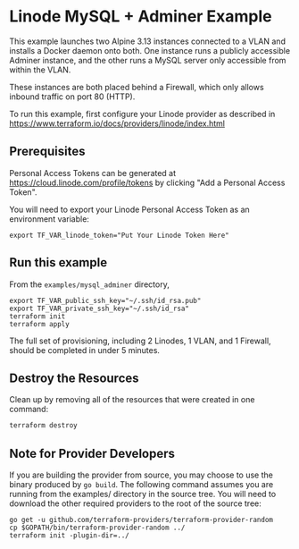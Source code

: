 # Linode MySQL + Adminer Example

This example launches two Alpine 3.13 instances connected to a VLAN and installs a Docker daemon onto both. One instance runs a publicly accessible Adminer instance, and the other runs a MySQL server only accessible from within the VLAN.

These instances are both placed behind a Firewall, which only allows inbound traffic on port 80 (HTTP).

To run this example, first configure your Linode provider as described in <https://www.terraform.io/docs/providers/linode/index.html>

## Prerequisites

Personal Access Tokens can be generated at <https://cloud.linode.com/profile/tokens> by clicking "Add a Personal Access Token".

You will need to export your Linode Personal Access Token as an environment variable:

    export TF_VAR_linode_token="Put Your Linode Token Here"

## Run this example

From the `examples/mysql_adminer` directory,

    export TF_VAR_public_ssh_key="~/.ssh/id_rsa.pub"
    export TF_VAR_private_ssh_key="~/.ssh/id_rsa"
    terraform init
    terraform apply

The full set of provisioning, including 2 Linodes, 1 VLAN, and 1 Firewall, should be completed in under 5 minutes.

## Destroy the Resources

Clean up by removing all of the resources that were created in one command:

```sh
terraform destroy
```

## Note for Provider Developers

If you are building the provider from source, you may choose to use the binary produced by `go build`.  The following command assumes you are running from the examples/ directory in the source tree.  You will need to download the other required providers to the root of the source tree:

    go get -u github.com/terraform-providers/terraform-provider-random
    cp $GOPATH/bin/terraform-provider-random ../
    terraform init -plugin-dir=../

